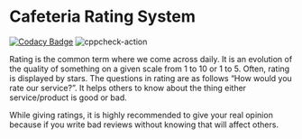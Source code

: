 # Cafeteria Rating System

[![Codacy Badge](https://api.codacy.com/project/badge/Grade/860355093e764dea98948f66a2ae8fed)](https://app.codacy.com/gh/saikumar-4g2/training?utm_source=github.com&utm_medium=referral&utm_content=saikumar-4g2/training&utm_campaign=Badge_Grade)
![cppcheck-action](https://github.com/saikumar-4g2/training/workflows/cppcheck-action/badge.svg)

Rating is the common term where we come across daily. It is an evolution of the quality of something on a given scale from 1 to 10 or 1 to 5.
Often, rating is displayed by stars. The questions in rating are as follows “How would you rate our service?”.
It helps others to know about the thing either service/product is good or bad.

While giving ratings, it is highly recommended to give your real opinion because if you write bad reviews without knowing that will affect others. 
